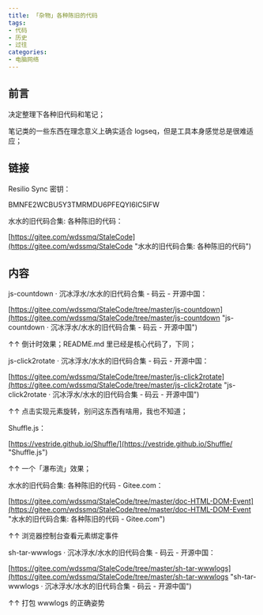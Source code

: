 ```yaml
---
title: 「杂物」各种陈旧的代码
tags:
- 代码
- 历史
- 过往
categories:
- 电脑网络
---
```


## 前言

决定整理下各种旧代码和笔记；

笔记类的一些东西在理念意义上确实适合 logseq，但是工具本身感觉总是很难适应；

<!--more-->

## 链接

Resilio Sync 密钥：

BMNFE2WCBU5Y3TMRMDU6PFEQYI6IC5IFW

水水的旧代码合集: 各种陈旧的代码：

[https://gitee.com/wdssmq/StaleCode](https://gitee.com/wdssmq/StaleCode "水水的旧代码合集: 各种陈旧的代码")

## 内容

js-countdown · 沉冰浮水/水水的旧代码合集 - 码云 - 开源中国：

[https://gitee.com/wdssmq/StaleCode/tree/master/js-countdown](https://gitee.com/wdssmq/StaleCode/tree/master/js-countdown "js-countdown · 沉冰浮水/水水的旧代码合集 - 码云 - 开源中国")

↑↑ 倒计时效果；README.md 里已经是核心代码了，下同；

js-click2rotate · 沉冰浮水/水水的旧代码合集 - 码云 - 开源中国：

[https://gitee.com/wdssmq/StaleCode/tree/master/js-click2rotate](https://gitee.com/wdssmq/StaleCode/tree/master/js-click2rotate "js-click2rotate · 沉冰浮水/水水的旧代码合集 - 码云 - 开源中国")

↑↑ 点击实现元素旋转，别问这东西有啥用，我也不知道；

Shuffle.js：

[https://vestride.github.io/Shuffle/](https://vestride.github.io/Shuffle/ "Shuffle.js")

↑↑ 一个「瀑布流」效果；

水水的旧代码合集: 各种陈旧的代码 - Gitee.com：

[https://gitee.com/wdssmq/StaleCode/tree/master/doc-HTML-DOM-Event](https://gitee.com/wdssmq/StaleCode/tree/master/doc-HTML-DOM-Event "水水的旧代码合集: 各种陈旧的代码 - Gitee.com")

↑↑ 浏览器控制台查看元素绑定事件

sh-tar-wwwlogs · 沉冰浮水/水水的旧代码合集 - 码云 - 开源中国：

[https://gitee.com/wdssmq/StaleCode/tree/master/sh-tar-wwwlogs](https://gitee.com/wdssmq/StaleCode/tree/master/sh-tar-wwwlogs "sh-tar-wwwlogs · 沉冰浮水/水水的旧代码合集 - 码云 - 开源中国")

↑↑ 打包 wwwlogs 的正确姿势
